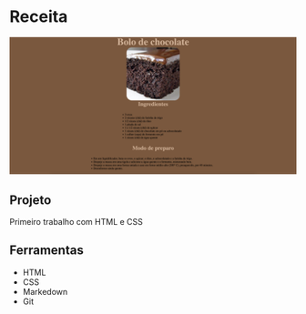 # Receita
![](preview.png)

## Projeto
Primeiro trabalho com HTML e CSS

## Ferramentas
* HTML
* CSS
* Markedown
* Git
